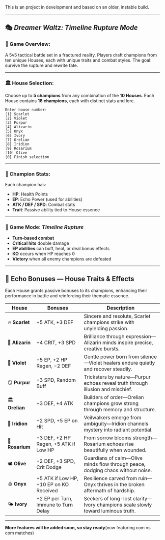 This is an project in development and based on an older, instable build.

---

## 🎭 *Dreamer Waltz: Timeline Rupture Mode*

### 🧙 Game Overview:
A 5v5 tactical battle set in a fractured reality. Players draft champions from ten unique Houses, each with unique traits and combat styles. The goal: survive the rupture and rewrite fate.

---

### 🏛️ House Selection:
Choose up to **5 champions** from any combination of the **10 Houses**. Each House contains **16 champions**, each with distinct stats and lore.

```text
Enter house number:
[1] Scarlet 
[2] Violet 
[3] Purpur 
[4] Alizarin 
[5] Onyx 
[6] Ivory 
[7] Orelian 
[8] Iridion 
[9] Rosarium 
[10] Olive 
[0] Finish selection
```

---

### 🧩 Champion Stats:
Each champion has:
- **HP**: Health Points  
- **EP**: Echo Power (used for abilities)  
- **ATK / DEF / SPD**: Combat stats  
- **Trait**: Passive ability tied to House essence  

---

### 🎯 Game Mode: *Timeline Rupture*
- **Turn-based combat**
- **Critical hits** double damage
- **EP abilities** can buff, heal, or deal bonus effects
- **KO** occurs when HP reaches 0
- **Victory** when all enemy champions are defeated

---

## 🧬 Echo Bonuses — House Traits & Effects

Each House grants passive bonuses to its champions, enhancing their performance in battle and reinforcing their thematic essence.

| House     | Bonuses | Description |
|-----------|---------|-------------|
| 🔥 **Scarlet** | +5 ATK, +3 DEF | Sincere and resolute, Scarlet champions strike with unyielding passion. |
| 🎨 **Alizarin** | +4 CRIT, +3 SPD | Brilliance through expression—Alizarin minds inspire precise, creative bursts. |
| 🌌 **Violet** | +5 EP, +2 HP Regen, −2 DEF | Gentle power born from silence—Violet healers endure quietly and recover steadily. |
| 🪞 **Purpur** | +3 SPD, Random Buff | Tricksters by nature—Purpur echoes reveal truth through illusion and mischief. |
| 🏛️ **Orelian** | +3 DEF, +4 ATK | Builders of order—Orelian champions grow strong through memory and structure. |
| 🌠 **Iridion** | +2 SPD, +5 EP on Hit | Veilwalkers emerge from ambiguity—Iridion channels mystery into radiant potential. |
| 🌸 **Rosarium** | +3 DEF, +2 HP Regen, +5 ATK if Low HP | From sorrow blooms strength—Rosarium echoes rise beautifully when wounded. |
| 🕊️ **Olive** | +2 DEF, +3 SPD, Crit Dodge | Guardians of calm—Olive minds flow through peace, dodging chaos without noise. |
| 🩸 **Onyx** | +5 ATK if Low HP, +10 EP on KO Received | Resilience carved from ruin—Onyx thrives in the broken aftermath of hardship. |
| 🌤️ **Ivory** | +2 EP per Turn, Immune to Turn Delay | Seekers of long-lost clarity—Ivory champions scale slowly toward luminous truth. |

---
**More features will be added soon, so stay ready**(now featuring com vs com matches)
